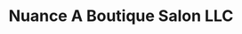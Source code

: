 ---
title: "Nuance A Boutique Salon LLC"
url: /malta/nuance-a-boutique-salon-llc/
shop: hairdresser
---